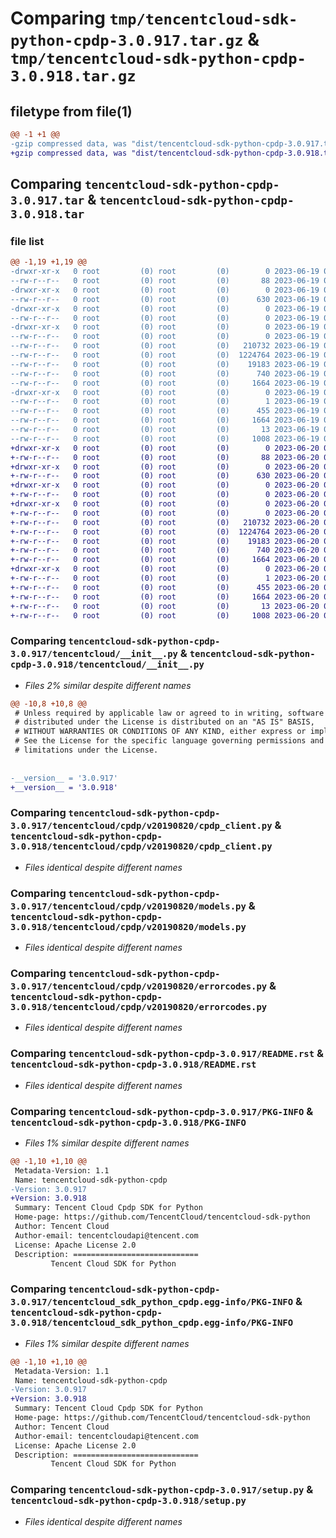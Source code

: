 # Comparing `tmp/tencentcloud-sdk-python-cpdp-3.0.917.tar.gz` & `tmp/tencentcloud-sdk-python-cpdp-3.0.918.tar.gz`

## filetype from file(1)

```diff
@@ -1 +1 @@
-gzip compressed data, was "dist/tencentcloud-sdk-python-cpdp-3.0.917.tar", last modified: Mon Jun 19 00:22:18 2023, max compression
+gzip compressed data, was "dist/tencentcloud-sdk-python-cpdp-3.0.918.tar", last modified: Tue Jun 20 02:37:40 2023, max compression
```

## Comparing `tencentcloud-sdk-python-cpdp-3.0.917.tar` & `tencentcloud-sdk-python-cpdp-3.0.918.tar`

### file list

```diff
@@ -1,19 +1,19 @@
-drwxr-xr-x   0 root         (0) root         (0)        0 2023-06-19 00:22:18.000000 tencentcloud-sdk-python-cpdp-3.0.917/
--rw-r--r--   0 root         (0) root         (0)       88 2023-06-19 00:22:18.000000 tencentcloud-sdk-python-cpdp-3.0.917/setup.cfg
-drwxr-xr-x   0 root         (0) root         (0)        0 2023-06-19 00:22:18.000000 tencentcloud-sdk-python-cpdp-3.0.917/tencentcloud/
--rw-r--r--   0 root         (0) root         (0)      630 2023-06-19 00:22:18.000000 tencentcloud-sdk-python-cpdp-3.0.917/tencentcloud/__init__.py
-drwxr-xr-x   0 root         (0) root         (0)        0 2023-06-19 00:22:18.000000 tencentcloud-sdk-python-cpdp-3.0.917/tencentcloud/cpdp/
--rw-r--r--   0 root         (0) root         (0)        0 2023-06-19 00:22:18.000000 tencentcloud-sdk-python-cpdp-3.0.917/tencentcloud/cpdp/__init__.py
-drwxr-xr-x   0 root         (0) root         (0)        0 2023-06-19 00:22:18.000000 tencentcloud-sdk-python-cpdp-3.0.917/tencentcloud/cpdp/v20190820/
--rw-r--r--   0 root         (0) root         (0)        0 2023-06-19 00:22:18.000000 tencentcloud-sdk-python-cpdp-3.0.917/tencentcloud/cpdp/v20190820/__init__.py
--rw-r--r--   0 root         (0) root         (0)   210732 2023-06-19 00:22:18.000000 tencentcloud-sdk-python-cpdp-3.0.917/tencentcloud/cpdp/v20190820/cpdp_client.py
--rw-r--r--   0 root         (0) root         (0)  1224764 2023-06-19 00:22:18.000000 tencentcloud-sdk-python-cpdp-3.0.917/tencentcloud/cpdp/v20190820/models.py
--rw-r--r--   0 root         (0) root         (0)    19183 2023-06-19 00:22:18.000000 tencentcloud-sdk-python-cpdp-3.0.917/tencentcloud/cpdp/v20190820/errorcodes.py
--rw-r--r--   0 root         (0) root         (0)      740 2023-06-19 00:22:18.000000 tencentcloud-sdk-python-cpdp-3.0.917/README.rst
--rw-r--r--   0 root         (0) root         (0)     1664 2023-06-19 00:22:18.000000 tencentcloud-sdk-python-cpdp-3.0.917/PKG-INFO
-drwxr-xr-x   0 root         (0) root         (0)        0 2023-06-19 00:22:18.000000 tencentcloud-sdk-python-cpdp-3.0.917/tencentcloud_sdk_python_cpdp.egg-info/
--rw-r--r--   0 root         (0) root         (0)        1 2023-06-19 00:22:18.000000 tencentcloud-sdk-python-cpdp-3.0.917/tencentcloud_sdk_python_cpdp.egg-info/dependency_links.txt
--rw-r--r--   0 root         (0) root         (0)      455 2023-06-19 00:22:18.000000 tencentcloud-sdk-python-cpdp-3.0.917/tencentcloud_sdk_python_cpdp.egg-info/SOURCES.txt
--rw-r--r--   0 root         (0) root         (0)     1664 2023-06-19 00:22:18.000000 tencentcloud-sdk-python-cpdp-3.0.917/tencentcloud_sdk_python_cpdp.egg-info/PKG-INFO
--rw-r--r--   0 root         (0) root         (0)       13 2023-06-19 00:22:18.000000 tencentcloud-sdk-python-cpdp-3.0.917/tencentcloud_sdk_python_cpdp.egg-info/top_level.txt
--rw-r--r--   0 root         (0) root         (0)     1008 2023-06-19 00:22:18.000000 tencentcloud-sdk-python-cpdp-3.0.917/setup.py
+drwxr-xr-x   0 root         (0) root         (0)        0 2023-06-20 02:37:40.000000 tencentcloud-sdk-python-cpdp-3.0.918/
+-rw-r--r--   0 root         (0) root         (0)       88 2023-06-20 02:37:40.000000 tencentcloud-sdk-python-cpdp-3.0.918/setup.cfg
+drwxr-xr-x   0 root         (0) root         (0)        0 2023-06-20 02:37:40.000000 tencentcloud-sdk-python-cpdp-3.0.918/tencentcloud/
+-rw-r--r--   0 root         (0) root         (0)      630 2023-06-20 02:37:40.000000 tencentcloud-sdk-python-cpdp-3.0.918/tencentcloud/__init__.py
+drwxr-xr-x   0 root         (0) root         (0)        0 2023-06-20 02:37:40.000000 tencentcloud-sdk-python-cpdp-3.0.918/tencentcloud/cpdp/
+-rw-r--r--   0 root         (0) root         (0)        0 2023-06-20 02:37:40.000000 tencentcloud-sdk-python-cpdp-3.0.918/tencentcloud/cpdp/__init__.py
+drwxr-xr-x   0 root         (0) root         (0)        0 2023-06-20 02:37:40.000000 tencentcloud-sdk-python-cpdp-3.0.918/tencentcloud/cpdp/v20190820/
+-rw-r--r--   0 root         (0) root         (0)        0 2023-06-20 02:37:40.000000 tencentcloud-sdk-python-cpdp-3.0.918/tencentcloud/cpdp/v20190820/__init__.py
+-rw-r--r--   0 root         (0) root         (0)   210732 2023-06-20 02:37:40.000000 tencentcloud-sdk-python-cpdp-3.0.918/tencentcloud/cpdp/v20190820/cpdp_client.py
+-rw-r--r--   0 root         (0) root         (0)  1224764 2023-06-20 02:37:40.000000 tencentcloud-sdk-python-cpdp-3.0.918/tencentcloud/cpdp/v20190820/models.py
+-rw-r--r--   0 root         (0) root         (0)    19183 2023-06-20 02:37:40.000000 tencentcloud-sdk-python-cpdp-3.0.918/tencentcloud/cpdp/v20190820/errorcodes.py
+-rw-r--r--   0 root         (0) root         (0)      740 2023-06-20 02:37:40.000000 tencentcloud-sdk-python-cpdp-3.0.918/README.rst
+-rw-r--r--   0 root         (0) root         (0)     1664 2023-06-20 02:37:40.000000 tencentcloud-sdk-python-cpdp-3.0.918/PKG-INFO
+drwxr-xr-x   0 root         (0) root         (0)        0 2023-06-20 02:37:40.000000 tencentcloud-sdk-python-cpdp-3.0.918/tencentcloud_sdk_python_cpdp.egg-info/
+-rw-r--r--   0 root         (0) root         (0)        1 2023-06-20 02:37:40.000000 tencentcloud-sdk-python-cpdp-3.0.918/tencentcloud_sdk_python_cpdp.egg-info/dependency_links.txt
+-rw-r--r--   0 root         (0) root         (0)      455 2023-06-20 02:37:40.000000 tencentcloud-sdk-python-cpdp-3.0.918/tencentcloud_sdk_python_cpdp.egg-info/SOURCES.txt
+-rw-r--r--   0 root         (0) root         (0)     1664 2023-06-20 02:37:40.000000 tencentcloud-sdk-python-cpdp-3.0.918/tencentcloud_sdk_python_cpdp.egg-info/PKG-INFO
+-rw-r--r--   0 root         (0) root         (0)       13 2023-06-20 02:37:40.000000 tencentcloud-sdk-python-cpdp-3.0.918/tencentcloud_sdk_python_cpdp.egg-info/top_level.txt
+-rw-r--r--   0 root         (0) root         (0)     1008 2023-06-20 02:37:40.000000 tencentcloud-sdk-python-cpdp-3.0.918/setup.py
```

### Comparing `tencentcloud-sdk-python-cpdp-3.0.917/tencentcloud/__init__.py` & `tencentcloud-sdk-python-cpdp-3.0.918/tencentcloud/__init__.py`

 * *Files 2% similar despite different names*

```diff
@@ -10,8 +10,8 @@
 # Unless required by applicable law or agreed to in writing, software
 # distributed under the License is distributed on an "AS IS" BASIS,
 # WITHOUT WARRANTIES OR CONDITIONS OF ANY KIND, either express or implied.
 # See the License for the specific language governing permissions and
 # limitations under the License.
 
 
-__version__ = '3.0.917'
+__version__ = '3.0.918'
```

### Comparing `tencentcloud-sdk-python-cpdp-3.0.917/tencentcloud/cpdp/v20190820/cpdp_client.py` & `tencentcloud-sdk-python-cpdp-3.0.918/tencentcloud/cpdp/v20190820/cpdp_client.py`

 * *Files identical despite different names*

### Comparing `tencentcloud-sdk-python-cpdp-3.0.917/tencentcloud/cpdp/v20190820/models.py` & `tencentcloud-sdk-python-cpdp-3.0.918/tencentcloud/cpdp/v20190820/models.py`

 * *Files identical despite different names*

### Comparing `tencentcloud-sdk-python-cpdp-3.0.917/tencentcloud/cpdp/v20190820/errorcodes.py` & `tencentcloud-sdk-python-cpdp-3.0.918/tencentcloud/cpdp/v20190820/errorcodes.py`

 * *Files identical despite different names*

### Comparing `tencentcloud-sdk-python-cpdp-3.0.917/README.rst` & `tencentcloud-sdk-python-cpdp-3.0.918/README.rst`

 * *Files identical despite different names*

### Comparing `tencentcloud-sdk-python-cpdp-3.0.917/PKG-INFO` & `tencentcloud-sdk-python-cpdp-3.0.918/PKG-INFO`

 * *Files 1% similar despite different names*

```diff
@@ -1,10 +1,10 @@
 Metadata-Version: 1.1
 Name: tencentcloud-sdk-python-cpdp
-Version: 3.0.917
+Version: 3.0.918
 Summary: Tencent Cloud Cpdp SDK for Python
 Home-page: https://github.com/TencentCloud/tencentcloud-sdk-python
 Author: Tencent Cloud
 Author-email: tencentcloudapi@tencent.com
 License: Apache License 2.0
 Description: ============================
         Tencent Cloud SDK for Python
```

### Comparing `tencentcloud-sdk-python-cpdp-3.0.917/tencentcloud_sdk_python_cpdp.egg-info/PKG-INFO` & `tencentcloud-sdk-python-cpdp-3.0.918/tencentcloud_sdk_python_cpdp.egg-info/PKG-INFO`

 * *Files 1% similar despite different names*

```diff
@@ -1,10 +1,10 @@
 Metadata-Version: 1.1
 Name: tencentcloud-sdk-python-cpdp
-Version: 3.0.917
+Version: 3.0.918
 Summary: Tencent Cloud Cpdp SDK for Python
 Home-page: https://github.com/TencentCloud/tencentcloud-sdk-python
 Author: Tencent Cloud
 Author-email: tencentcloudapi@tencent.com
 License: Apache License 2.0
 Description: ============================
         Tencent Cloud SDK for Python
```

### Comparing `tencentcloud-sdk-python-cpdp-3.0.917/setup.py` & `tencentcloud-sdk-python-cpdp-3.0.918/setup.py`

 * *Files identical despite different names*

